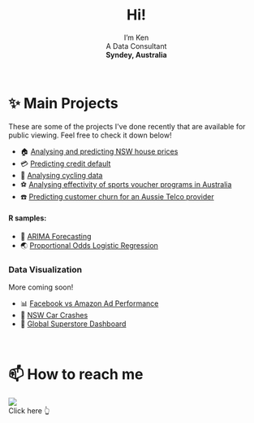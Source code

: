 <h1 align="center">  Hi!  </h1>
<p align="center">
  I’m Ken<br/>
  A Data Consultant <br/>
  <strong>Syndey, Australia</strong>
</p>
<br>

# :sparkles: Main Projects 
These are some of the projects I've done recently that are available for public viewing. Feel free to check it down below!
  + :house: [Analysing and predicting NSW house prices](https://github.com/walthersy/NSW-house-price)<br/>
  + :credit_card: [Predicting credit default](https://github.com/walthersy/CreditCardData)<br/>
  + :bicyclist: [Analysing cycling data](https://github.com/walthersy/DataScience-Portfolio/blob/main/README.md)<br/>
  + :soccer: [Analysing effectivity of sports voucher programs in Australia](https://github.com/walthersy/DataScience-Portfolio/blob/main/README.md)<br/>
  + :phone: [Predicting customer churn for an Aussie Telco provider](https://github.com/walthersy/DataScience-Portfolio/blob/main/README.md)<br/>
  
#### R samples:
  + :crystal_ball: [ARIMA Forecasting](https://github.com/walthersy/ARIMAforecasting)
  + :earth_asia: [Proportional Odds Logistic Regression](https://github.com/walthersy/OddsRegression)

### Data Visualization
More coming soon!
  + :bar_chart: [Facebook vs Amazon Ad Performance](https://public.tableau.com/app/profile/ken3291/viz/Marketing-FBvsAmazonads/Dashboard1)<br/>
  + :blue_car: [NSW Car Crashes](https://public.tableau.com/views/NSWCarCrash/Dashboard1?:language=en-US&publish=yes&:display_count=n&:origin=viz_share_link)<br/>
  +  :shopping_cart: [Global Superstore Dashboard](https://public.tableau.com/views/GlobalSuperstore-GettingStarted/Story1?:language=en-US&:display_count=n&:origin=viz_share_link)

<br/>

# 📫  How to reach me 

  [<img src="https://img.shields.io/badge/LinkedIn-0077B5?style=for-the-badge&logo=linkedin&logoColor=white">](https://www.linkedin.com/in/walthersy/)  
  Click here :point_up_2:
